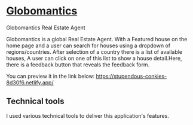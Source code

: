 # [Globomantics](https://stupendous-conkies-8d30f6.netlify.app/)
Globomantics Real Estate Agent

Globomantics is a global Real Estate Agent.
With a Featured house on the home page and a user can search for houses using a dropdown of regions/countries.
After selection of a country there is a list of available houses,
A user can click on one of this list to show a house detail.Here, there is a feedback button that reveals the feedback form.

You can preview it in the link below:
https://stupendous-conkies-8d30f6.netlify.app/

## Technical tools
I used various technical tools to deliver this application's features.

